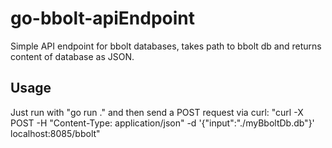 # go-bbolt-apiEndpoint
Simple API endpoint for bbolt databases, takes path to bbolt db and returns content of database as JSON.

## Usage
Just run with "go run ." and then send a POST request via curl: "curl -X POST -H "Content-Type: application/json" -d '{"input":"./myBboltDb.db"}' localhost:8085/bbolt"
